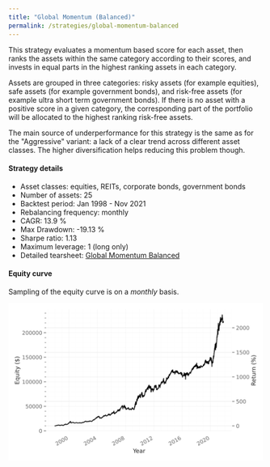 ```yaml
---
title: "Global Momentum (Balanced)"
permalink: /strategies/global-momentum-balanced
---
```


This strategy evaluates a momentum based score for each asset, then ranks the assets within the same category according to their scores, and invests in equal parts in the highest ranking assets in each category.

Assets are grouped in three categories: risky assets (for example equities), safe assets (for example government bonds), and risk-free assets (for example ultra short term government bonds). If there is no asset with a positive score in a given category, the corresponding part of the portfolio will be allocated to the highest ranking risk-free assets.

The main source of underperformance for this strategy is the same as for the "Aggressive" variant: a lack of a clear trend across different asset classes. The higher diversification helps reducing this problem though.

#### Strategy details
* Asset classes: equities, REITs, corporate bonds, government bonds
* Number of assets: 25
* Backtest period: Jan 1998 - Nov 2021
* Rebalancing frequency: monthly
* CAGR: 13.9 %
* Max Drawdown: -19.13 %
* Sharpe ratio: 1.13
* Maximum leverage: 1 (long only)
* Detailed tearsheet: [Global Momentum Balanced](/tearsheets/GlobalMomentumBalanced.html)

#### Equity curve
Sampling of the equity curve is on a _monthly_ basis.

![Global Momentum](/images/GlobalMomentumBalanced.svg)
